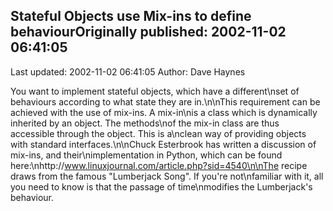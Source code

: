 ## Stateful Objects use Mix-ins to define behaviourOriginally published: 2002-11-02 06:41:05 
Last updated: 2002-11-02 06:41:05 
Author: Dave Haynes 
 
You want to implement stateful objects, which have a different\nset of behaviours according to what state they are in.\n\nThis requirement can be achieved with the use of mix-ins. A mix-in\nis a class which is dynamically inherited by an object. The methods\nof the mix-in class are thus accessible through the object. This is a\nclean way of providing objects with standard interfaces.\n\nChuck Esterbrook has written a discussion of mix-ins, and their\nimplementation in Python, which can be found here:\nhttp://www.linuxjournal.com/article.php?sid=4540\n\nThe recipe draws from the famous "Lumberjack Song". If you're not\nfamiliar with it, all you need to know is that the passage of time\nmodifies the Lumberjack's behaviour.